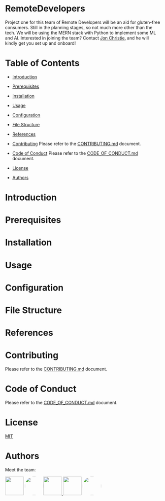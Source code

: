 # RemoteDevelopers

Project one for this team of Remote Developers will be an aid for gluten-free consumers. Still in the planning stages, so not much more other than the tech. We will be using the MERN stack with Python to implement some ML and AI. Interested in joining the team? Contact [Jon Christie](jonchristie.net), and he will kindly get you set up and onboard!

# Table of Contents

- [Introduction](#introduction)
   <!-- Explanation of the team, the project, and its purpose. -->

- [Prerequisites](#prerequisites)
   <!-- List of software, libraries, and dependencies required to run the project. -->

- [Installation](#installation)
   <!-- Step-by-step guide on how to install the project on a local machine. -->

- [Usage](#usage)
   <!-- Instructions on how to use the project, including code examples. -->

- [Configuration](#configuration)
   <!-- Explanation of any configuration files or settings required for the project. -->

- [File Structure](#file-structure)
   <!-- Overview of the project's directory structure and the purpose of each file. -->

- [References](#references)
   <!-- Links to any external resources, documentation, or related projects. -->

- [Contributing](#contributing)
  Please refer to the [CONTRIBUTING.md](https://raw.githubusercontent.com/mathcodes/RemoteDevelopers/main/CONTRIBUTING.md) document.

- [Code of Conduct](#code-of-conduct)
  Please refer to the [CODE_OF_CONDUCT.md](https://raw.githubusercontent.com/mathcodes/RemoteDevelopers/main/CODE_OF_CONDUCT.md) document.

- [License](#license)
   <!-- Information about the project's license and terms of use. -->

- [Authors](#authors)
    <!-- List of contributors and their contact information. -->

# Introduction

# Prerequisites

# Installation

# Usage

# Configuration

# File Structure

# References

# Contributing

Please refer to the [CONTRIBUTING.md](https://raw.githubusercontent.com/mathcodes/RemoteDevelopers/main/CONTRIBUTING.md) document.

# Code of Conduct

Please refer to the [CODE_OF_CONDUCT.md](https://raw.githubusercontent.com/mathcodes/RemoteDevelopers/main/CODE_OF_CONDUCT.md) document.

# License

[MIT](https://raw.githubusercontent.com/mathcodes/RemoteDevelopers/main/LICENSE)

# Authors

Meet the team:

<!--  if your avatar is already a circle, you can just use the link itself (right click your avatar and Save Image Link 👍
<a href="https://github.com/mathcodes"><img src="https://avatars.githubusercontent.com/u/17928947?v=4" width="60px" /></a>
-->

<!-- If your avatar is a square, take this anchor and img tag and change the '111673577?v=4' to what yours is in your avatar image link 👍 :
<a href="https://github.com/fernandojbf123"><img src="https://images.weserv.nl/?url=avatars.githubusercontent.com/u/111673577?v=4&h=300&w=300&fit=cover&mask=circle&maxage=7d" width="60px" style="border-radius:50%;"/></a>
-->

<a href="https://github.com/mathcodes"><img src="https://avatars.githubusercontent.com/u/17928947?v=4" width="60px" /></a> <a href="https://github.com/fernandojbf123"><img src="https://images.weserv.nl/?url=avatars.githubusercontent.com/u/111673577?v=4&h=300&w=300&fit=cover&mask=circle&maxage=7d" width="60px" style="border-radius:50%;"/></a><a href="https://github.com/pizzii"><img src="https://images.weserv.nl/?url=avatars.githubusercontent.com/u/38224641?v=4&h=300&w=300&fit=cover&mask=circle&maxage=7d" width="60px"/> </a>
<a href="https://github.com/avinashji1302"><img src="https://images.weserv.nl/?url=avatars.githubusercontent.com/u/91355822?v=4&h=300&w=300&fit=cover&mask=circle&maxage=7d" width="60px" /></a>
<a href="https://github.com/Thebigjoe10">
<img src="https://avatars.githubusercontent.com/u/110489359?v=4" width="60px" style="border-radius: 50%;"/>
</a>
